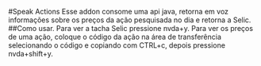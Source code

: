 #Speak Actions
Esse addon consome uma api java, retorna em voz informações sobre os preços da ação pesquisada no dia e retorna a Selic.
##Como usar.
Para ver a tacha Selic pressione nvda+y.
Para ver os preços de uma ação, coloque o código da ação na área de transferência selecionando o código e copiando com CTRL+c, depois pressione nvda+shift+y.